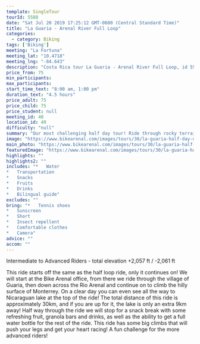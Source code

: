```yaml
---
template: SingleTour
tourId: 5588
date: "Sat Jul 20 2019 17:25:12 GMT-0600 (Central Standard Time)"
title: "La Guaria - Arenal River Full Loop"
categories: 
  - category: Biking
tags: ['Biking']
meeting: "La Fortuna"
meeting_lat: "10.4718"
meeting_lng: "-84.643"
description: "Costa Rica tour La Guaria - Arenal River Full Loop, id 5588"
price_from: 75
min_participants: 
max_participants: 
start_time_text: "8:00 am, 1:00 pm"
duration_text: "4.5 hours"
price_adult: 75
price_child: 75
price_student: null
meeting_id: 40
location_id: 40
difficulty: "null"
summary: "Our most challenging half day tour! Ride through rocky terrain, high mountains with challenging climbs and great Descents."
image: "https://www.bikearenal.com/images/tours/30/la-guaria-half-day-mountain-bike-tour.jpg"
main_photo: "https://www.bikearenal.com/images/tours/30/la-guaria-half-day-mountain-bike-tour.jpg"
featuredImage: "https://www.bikearenal.com/images/tours/30/la-guaria-half-day-mountain-bike-tour.jpg"
highlights: ""
highlights2: ""
includes: "*   Water
*   Transportation
*   Snacks
*   Fruits
*   Drinks
*   Bilingual guide"
excludes: ""
bring: "*   Tennis shoes
*   Sunscreen
*   Short
*   Insect repellent
*   Comfortable clothes
*   Camera"
advice: ""
accom: ""
---
```

Intermediate to Advanced Riders - total elevation +2,057 ft / -2,061 ft

This ride starts off the same as the half loop ride, only it continues on! We will start at the Bike Arenal office, from there we ride through the village of Guaria, then down across the Rio Arenal and continue on to climb the hilly surface of Monterrey. On a clear day you can even see all the way to Nicaraguan lake at the top of the ride! The total distance of this ride is approximately 30km, and if you are up for it, the lake is only an extra 9km away! Half way through the ride we will stop for a snack break with some refreshing fruit, granola bars and drinks, as well as the ability to get a full water bottle for the rest of the ride. This ride has some big climbs that will push your legs and get your heart racing! A fun challenge for the more advanced riders!
